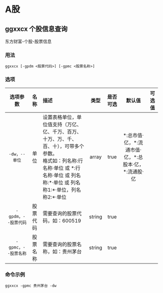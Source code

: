 # A股

## ggxxcx 个股信息查询 
东方财富-个股-股票信息

### 用法

`ggxxcx [-gpdm <股票代码>] [-gpmc <股票名称>]`


### 选项
| 选项参数 | 名称 | 描述 | 类型 | 是否可选 | 默认值 | 可选值 |
| :--: | :--: | :-- | :--: | :--: | :--: | :--: |
| `-dw，--单位` | 单位 | 设置表格单位，单位值支持（万亿、亿、千万、百万、十万、万、千、百、十），可带多个参数。<br/>      格式如：列名称:行名称·单位 或 \*:行名称·单位 或 列名称:\*·单位 或 列名称1:\*·单位，列名称2:\*·单位 | array | true | \*:总市值·亿，\*:流通市值·亿，\*:总股本·亿，\*:流通股·亿 |  |
| `-gpdm，--股票代码` | 股票代码 | 需要查询的股票代码，如：600519 | string | true |  |  |
| `-gpmc，--股票名称` | 股票名称 | 需要查询的股票名称，如：贵州茅台 | string | true |  |  |

### 命令示例

`ggxxcx -gpmc 贵州茅台 -dw`
<IStockShellDemo cmd='ggxxcx -gpmc 贵州茅台 -dw' :domains='[{"viewName":"A股","name":"ag"}]' :height='480'/>
